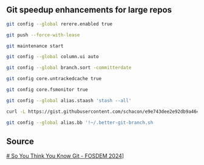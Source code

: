 
## Git speedup enhancements for large repos

```bash
git config --global rerere.enabled true

git push --force-with-lease

git maintenance start

git config --global column.ui auto

git config --global branch.sort -committerdate

git config core.untrackedcache true

git config core.fsmonitor true

git config --global alias.staash 'stash --all'

curl -L https://gist.githubusercontent.com/schacon/e9e743dee2e92db9a464619b99e94eff/raw/2e3ae498c2177f5974679a6ab33849cbf33b209e/better-git-branch.sh -o ~/better-git-branch.sh

git config --global alias.bb '!~/.better-git-branch.sh
```

## Source
[# So You Think You Know Git - FOSDEM 2024](https://www.youtube.com/@gitbutlerapp)]